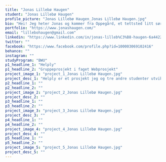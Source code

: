 ```yaml
---
title: "Jonas Lillebø Haugen"
student: "Jonas Lillebø Haugen"
profile_picture: "Jonas Lillebø Haugen_Jonas Lillebø Haugen.jpg"
bio: "Hei! Jeg heter Jonas og kommer fra Oppegård, et tettsted litt sør for Oslo. Jeg har alltid hatt en stor interesse for teknologi, og de siste årene har jeg også utviklet en voksende interesse for design. Derfor valgte jeg å søke meg inn på webutvikling, da jeg mener studiet tilbyr en perfekt kombinasjon mellom disse to feltene. Det å kunne se kontinuerlige resultater av det jeg utvikler er svært givende, og er det som driver motivasjonen min til å jobbe som utvikler. Jeg håper å kunne bruke det jeg har lært disse tre årene til å skape innovative løsninger og bidra til å forbedre brukeropplevelsen på nett."
portfolio: "https://www.jonashaugen.com/"
email: "lillebohaugen@gmail.com"
linkedin: "https://www.linkedin.com/in/jonas-lilleb%C3%B8-haugen-6a442222a/"
twitter: ""
facebook: "https://www.facebook.com/profile.php?id=100003069102416"
behance: ""
instagram: ""
studyProgram: "BWU"
p1_headline_1: "Helply"
p1_headline_2: "Gruppeprosjekt i faget Webprosjekt"
project_image_1: "project_1_Jonas Lillebø Haugen.jpg"
project_desc_1: "Helply er et prosjekt jeg og tre andre studenter utviklet i faget Webprosjekt. Plattformen skal hjelpe ansatte på universiteter å finne en eksaminator nummer to fra et annet universitet. Prosjektet er utviklet i MERN-stacken, alstså MongoDB, Express, React og Node. Mitt bidrag til prosjektet var i hovedsak React i Frontend. "
p2_headline_1: ""
p2_headline_2: ""
project_image_2: "project_2_Jonas Lillebø Haugen.jpg"
project_desc_2: ""
p3_headline_1: ""
p3_headline_2: ""
project_image_3: "project_3_Jonas Lillebø Haugen.jpg"
project_desc_3: ""
p4_headline_1: ""
p4_headline_2: ""
project_image_4: "project_4_Jonas Lillebø Haugen.jpg"
project_desc_4: ""
p5_headline_1: ""
p5_headline_2: ""
project_image_5: "project_5_Jonas Lillebø Haugen.jpg"
project_desc_5: ""
---
```

